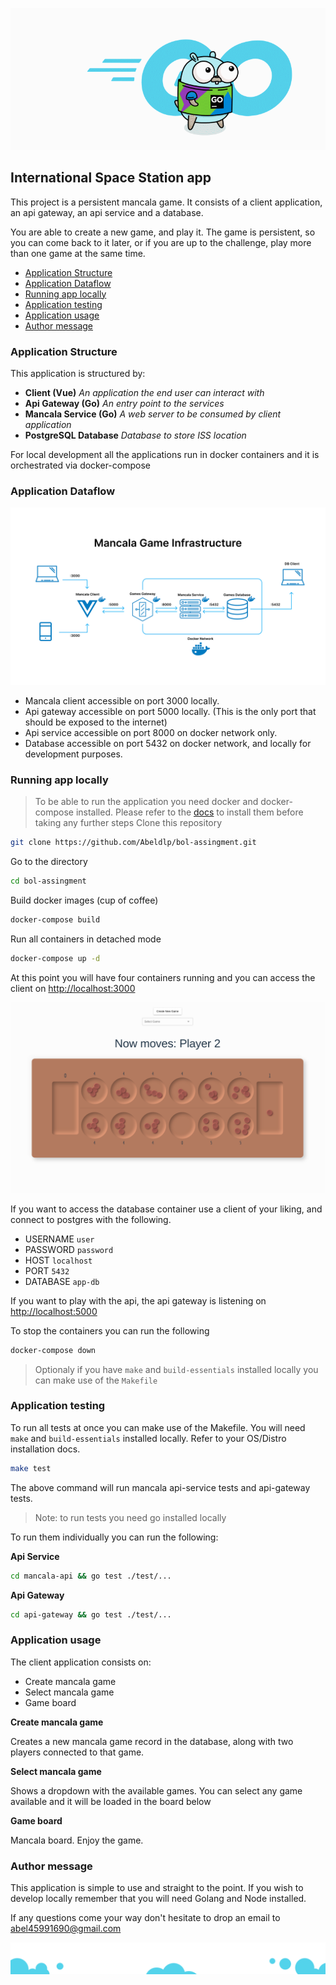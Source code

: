![Caption](assets/intro.gif)

## International Space Station app

This project is a persistent mancala game. It consists of a client application, an api gateway, an api service and a database.

You are able to create a new game, and play it. The game is persistent, so you can come back to it later, or if you are up to the challenge, play more than one game at the same time.

- [Application Structure](#application-structure)
- [Application Dataflow](#application-dataflow)
- [Running app locally](#running-app-locally)
- [Application testing](#application-testing)
- [Application usage](#application-usage)
- [Author message](#author-message)

### Application Structure

This application is structured by:

- **Client (Vue)** _An application the end user can interact with_
- **Api Gateway (Go)** _An entry point to the services_
- **Mancala Service (Go)** _A web server to be consumed by client application_
- **PostgreSQL Database** _Database to store ISS location_

For local development all the applications run in docker containers and it is orchestrated via docker-compose

### Application Dataflow

<p align="center">
  <img
    src="assets/infra.png"
  />
</p>

- Mancala client accessible on port 3000 locally.
- Api gateway accessible on port 5000 locally. (This is the only port that should be exposed to the internet)
- Api service accessible on port 8000 on docker network only.
- Database accessible on port 5432 on docker network, and locally for development purposes.

### Running app locally

> To be able to run the application you need docker and docker-compose installed. Please refer to the [docs](https://docs.docker.com/compose/install/) to install them before taking any further steps
> Clone this repository

```bash
git clone https://github.com/Abeldlp/bol-assingment.git
```

Go to the directory

```bash
cd bol-assingment
```

Build docker images (cup of coffee)

```bash
docker-compose build
```

Run all containers in detached mode

```bash
docker-compose up -d
```

At this point you will have four containers running and you can access the client on [http://localhost:3000](http://localhost:3000)

<p align="center">
  <img
    src="assets/preview.png"
  />
</p>
If you want to access the database container use a client of your liking, and connect to postgres with the following.

- USERNAME `user`
- PASSWORD `password`
- HOST `localhost`
- PORT `5432`
- DATABASE `app-db`

If you want to play with the api, the api gateway is listening on [http://localhost:5000](http://localhost:5000)

To stop the containers you can run the following

```bash
docker-compose down
```

> Optionaly if you have `make` and `build-essentials` installed locally you can make use of the `Makefile`

### Application testing

To run all tests at once you can make use of the Makefile. You will need `make` and `build-essentials` installed locally. Refer to your OS/Distro installation docs.

```bash
make test
```

The above command will run mancala api-service tests and api-gateway tests.

> Note: to run tests you need go installed locally

To run them individually you can run the following:

**Api Service**

```bash
cd mancala-api && go test ./test/...
```

**Api Gateway**

```bash
cd api-gateway && go test ./test/...
```

### Application usage

The client application consists on:

- Create mancala game
- Select mancala game
- Game board

**Create mancala game**

Creates a new mancala game record in the database, along with two players connected to that game.

**Select mancala game**

Shows a dropdown with the available games. You can select any game available and it will be loaded in the board below

**Game board**

Mancala board. Enjoy the game.

### Author message

This application is simple to use and straight to the point. If you wish to develop locally remember that you will need Golang and Node installed.

If any questions come your way don't hesitate to drop an email to <abel45991690@gmail.com>

<p align="center">
  <img
    src="assets/footer.png"
  />
</p>
